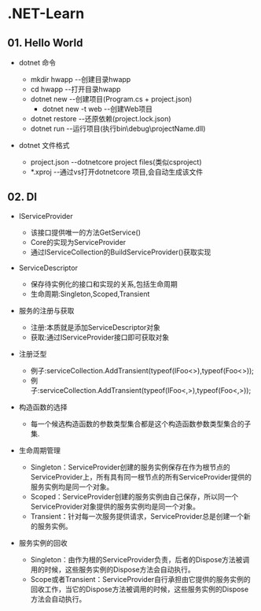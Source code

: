 # .NET-Learn

## 01. Hello World

- dotnet 命令
    - mkdir hwapp --创建目录hwapp
    - cd hwapp --打开目录hwapp
    - dotnet new --创建项目(Program.cs + project.json)
        - dotnet new -t web --创建Web项目
    - dotnet restore --还原依赖(project.lock.json)
    - dotnet run --运行项目(执行bin\debug\projectName.dll)

- dotnet 文件格式
    - project.json  --dotnetcore project files(类似csproject)
    - *.xproj       --通过vs打开dotnetcore 项目,会自动生成该文件


## 02. DI

- IServiceProvider
    - 该接口提供唯一的方法GetService()
    - Core的实现为ServiceProvider
    - 通过IServiceCollection的BuildServiceProvider()获取实现

- ServiceDescriptor
    - 保存待实例化的接口和实现的关系,包括生命周期
    - 生命周期:Singleton,Scoped,Transient

- 服务的注册与获取
    - 注册:本质就是添加ServiceDescriptor对象
    - 获取:通过IServiceProvider接口即可获取对象

- 注册泛型
    - 例子:serviceCollection.AddTransient(typeof(IFoo<>),typeof(Foo<>));
    - 例子:serviceCollection.AddTransient(typeof(IFoo<,>),typeof(Foo<,>));

- 构造函数的选择
    - 每一个候选构造函数的参数类型集合都是这个构造函数参数类型集合的子集.

- 生命周期管理
    - Singleton：ServiceProvider创建的服务实例保存在作为根节点的ServiceProvider上，所有具有同一根节点的所有ServiceProvider提供的服务实例均是同一个对象。
    - Scoped：ServiceProvider创建的服务实例由自己保存，所以同一个ServiceProvider对象提供的服务实例均是同一个对象。
    - Transient：针对每一次服务提供请求，ServiceProvider总是创建一个新的服务实例。

- 服务实例的回收
    - Singleton：由作为根的ServiceProvider负责，后者的Dispose方法被调用的时候，这些服务实例的Dispose方法会自动执行。
    - Scope或者Transient：ServiceProvider自行承担由它提供的服务实例的回收工作，当它的Dispose方法被调用的时候，这些服务实例的Dispose方法会自动执行。






